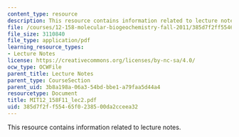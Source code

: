 ```yaml
---
content_type: resource
description: This resource contains information related to lecture notes.
file: /courses/12-158-molecular-biogeochemistry-fall-2011/385d7f2ff55465f0238500da2cceea32_MIT12_158F11_lec2.pdf
file_size: 3110840
file_type: application/pdf
learning_resource_types:
- Lecture Notes
license: https://creativecommons.org/licenses/by-nc-sa/4.0/
ocw_type: OCWFile
parent_title: Lecture Notes
parent_type: CourseSection
parent_uid: 3b8a198a-06a3-54bd-bbe1-a79faa5d44a4
resourcetype: Document
title: MIT12_158F11_lec2.pdf
uid: 385d7f2f-f554-65f0-2385-00da2cceea32
---
```

This resource contains information related to lecture notes.